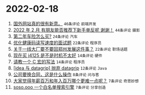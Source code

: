 # 2022-02-18

1. [国外网站真的很有新意。](https://www.v2ex.com/t/834703) `46条评论` `前端开发`
1. [2022 年 2 月 有朋友能否推荐下新手单反呢 谢谢！](https://www.v2ex.com/t/834680) `44条评论` `摄影`
1. [第二年车险怎么买?](https://www.v2ex.com/t/834683) `24条评论` `汽车`
1. [优化健康码读写速度的面试题](https://www.v2ex.com/t/834691) `22条评论` `程序员`
1. [关于一线大厂要不要回郑州发展这件事？](https://www.v2ex.com/t/834681) `22条评论` `职场话题`
1. [现在买 j4125 是不是时机不太好](https://www.v2ex.com/t/834717) `14条评论` `硬件`
1. [请教一个 C 宏的写法](https://www.v2ex.com/t/834690) `14条评论` `程序员`
1. [[idea 与 datagrip] 抛弃 datagrip](https://www.v2ex.com/t/834704) `12条评论` `Java`
1. [公司要换合同，这是什么操作](https://www.v2ex.com/t/834692) `8条评论` `问与答`
1. [大家觉得年薪百万和年入百万哪个更难一点呢？](https://www.v2ex.com/t/834719) `7条评论` `奇思妙想`
1. [soso.ooo 一个白名单搜索引擎](https://www.v2ex.com/t/834705) `7条评论` `分享创造`
